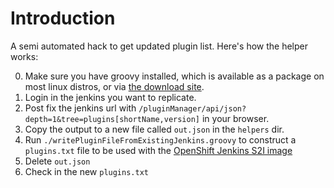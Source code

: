 # Introduction

A semi automated hack to get updated plugin list. Here's how the helper works:

0. Make sure you have groovy installed, which is available as a package on most linux distros, or via [the download site](http://groovy-lang.org/download.html).
1. Login in the jenkins you want to replicate.
2. Post fix the jenkins url with `/pluginManager/api/json?depth=1&tree=plugins[shortName,version]` in your browser.
3. Copy the output to a new file called `out.json` in the `helpers` dir.
4. Run `./writePluginFileFromExistingJenkins.groovy` to construct a `plugins.txt` file to be used with the [OpenShift Jenkins S2I image](https://github.com/dimjost/jenkins/blob/master/README.md#installing-using-s2i-build)
5. Delete `out.json`
6. Check in the new `plugins.txt`